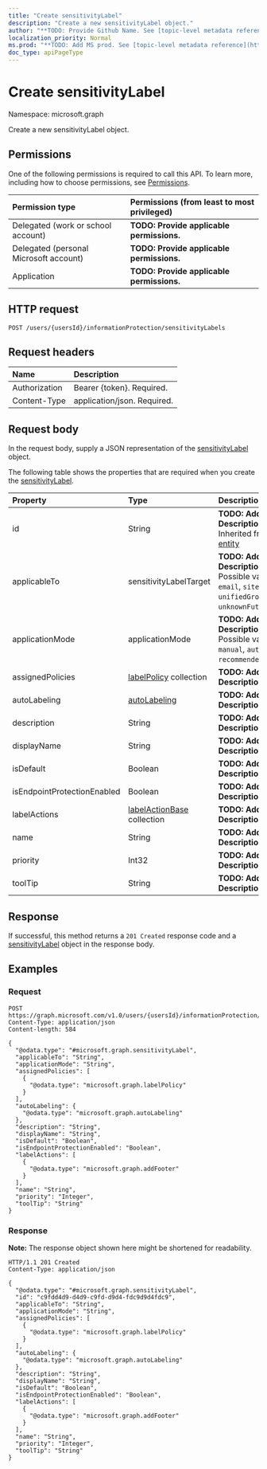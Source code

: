 ```yaml
---
title: "Create sensitivityLabel"
description: "Create a new sensitivityLabel object."
author: "**TODO: Provide Github Name. See [topic-level metadata reference](https://msgo.azurewebsites.net/add/document/guidelines/metadata.html#topic-level-metadata)**"
localization_priority: Normal
ms.prod: "**TODO: Add MS prod. See [topic-level metadata reference](https://msgo.azurewebsites.net/add/document/guidelines/metadata.html#topic-level-metadata)**"
doc_type: apiPageType
---
```


# Create sensitivityLabel
Namespace: microsoft.graph



Create a new sensitivityLabel object.

## Permissions
One of the following permissions is required to call this API. To learn more, including how to choose permissions, see [Permissions](/graph/permissions-reference).

|Permission type|Permissions (from least to most privileged)|
|:---|:---|
|Delegated (work or school account)|**TODO: Provide applicable permissions.**|
|Delegated (personal Microsoft account)|**TODO: Provide applicable permissions.**|
|Application|**TODO: Provide applicable permissions.**|

## HTTP request

<!-- {
  "blockType": "ignored"
}
-->
``` http
POST /users/{usersId}/informationProtection/sensitivityLabels
```

## Request headers
|Name|Description|
|:---|:---|
|Authorization|Bearer {token}. Required.|
|Content-Type|application/json. Required.|

## Request body
In the request body, supply a JSON representation of the [sensitivityLabel](../resources/sensitivitylabel.md) object.

The following table shows the properties that are required when you create the [sensitivityLabel](../resources/sensitivitylabel.md).

|Property|Type|Description|
|:---|:---|:---|
|id|String|**TODO: Add Description** Inherited from [entity](../resources/entity.md)|
|applicableTo|sensitivityLabelTarget|**TODO: Add Description**. Possible values are: `email`, `site`, `unifiedGroup`, `unknownFutureValue`.|
|applicationMode|applicationMode|**TODO: Add Description**. Possible values are: `manual`, `automatic`, `recommended`.|
|assignedPolicies|[labelPolicy](../resources/labelpolicy.md) collection|**TODO: Add Description**|
|autoLabeling|[autoLabeling](../resources/autolabeling.md)|**TODO: Add Description**|
|description|String|**TODO: Add Description**|
|displayName|String|**TODO: Add Description**|
|isDefault|Boolean|**TODO: Add Description**|
|isEndpointProtectionEnabled|Boolean|**TODO: Add Description**|
|labelActions|[labelActionBase](../resources/labelactionbase.md) collection|**TODO: Add Description**|
|name|String|**TODO: Add Description**|
|priority|Int32|**TODO: Add Description**|
|toolTip|String|**TODO: Add Description**|



## Response

If successful, this method returns a `201 Created` response code and a [sensitivityLabel](../resources/sensitivitylabel.md) object in the response body.

## Examples

### Request
<!-- {
  "blockType": "request",
  "name": "create_sensitivitylabel_from_"
}
-->
``` http
POST https://graph.microsoft.com/v1.0/users/{usersId}/informationProtection/sensitivityLabels
Content-Type: application/json
Content-length: 584

{
  "@odata.type": "#microsoft.graph.sensitivityLabel",
  "applicableTo": "String",
  "applicationMode": "String",
  "assignedPolicies": [
    {
      "@odata.type": "microsoft.graph.labelPolicy"
    }
  ],
  "autoLabeling": {
    "@odata.type": "microsoft.graph.autoLabeling"
  },
  "description": "String",
  "displayName": "String",
  "isDefault": "Boolean",
  "isEndpointProtectionEnabled": "Boolean",
  "labelActions": [
    {
      "@odata.type": "microsoft.graph.addFooter"
    }
  ],
  "name": "String",
  "priority": "Integer",
  "toolTip": "String"
}
```


### Response
**Note:** The response object shown here might be shortened for readability.
<!-- {
  "blockType": "response",
  "truncated": true,
  "@odata.type": "microsoft.graph.sensitivityLabel"
}
-->
``` http
HTTP/1.1 201 Created
Content-Type: application/json

{
  "@odata.type": "#microsoft.graph.sensitivityLabel",
  "id": "c9fdd4d9-d4d9-c9fd-d9d4-fdc9d9d4fdc9",
  "applicableTo": "String",
  "applicationMode": "String",
  "assignedPolicies": [
    {
      "@odata.type": "microsoft.graph.labelPolicy"
    }
  ],
  "autoLabeling": {
    "@odata.type": "microsoft.graph.autoLabeling"
  },
  "description": "String",
  "displayName": "String",
  "isDefault": "Boolean",
  "isEndpointProtectionEnabled": "Boolean",
  "labelActions": [
    {
      "@odata.type": "microsoft.graph.addFooter"
    }
  ],
  "name": "String",
  "priority": "Integer",
  "toolTip": "String"
}
```

